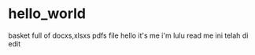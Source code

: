 # hello_world
basket full of docxs,xlsxs pdfs file
hello it's me i'm lulu 
read me ini telah di edit
